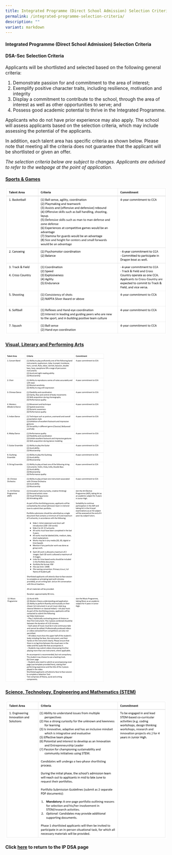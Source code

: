 ```yaml
---
title: Integrated Programme (Direct School Admission) Selection Criteria
permalink: /integrated-programme-selection-criteria/
description: ""
variant: markdown
---
```

<h4>Integrated Programme (Direct School Admission) Selection Criteria</h4>

<h4>DSA-Sec Selection Criteria</h4>

<p>Applicants will be shortlisted and selected based on the following general criteria:</p>
<ol>
<li>Demonstrate passion for and commitment to the area of interest;</li>
<li>Exemplify positive character traits, including resilience, motivation and integrity</li>
<li>Display a commitment to contribute to the school, through the area of interest as well as other opportunities to serve; and</li>
<li>Possess good academic potential to thrive in the Integrated Programme.</li>
</ol>

<p>Applicants who do not have prior experience may also apply. The school will assess applicants based on the selection criteria, which may include assessing the potential of the applicants.</p>

<p>In addition, each talent area has specific criteria as shown below. Please note that meeting all the criteria does not guarantee that the applicant will be shortlisted or given an offer.</p>

<p><i>The selection criteria below are subject to changes. Applicants are advised to refer to the webpage at the point of application.</i></p>

<h4><u>Sports &amp; Games</u></h4>

![](/images/IP%20DSA%20CRITERIA/IP_CRIT_1.png)

<h4><u>Visual, Literary and Performing Arts</u></h4>

![](/images/IP%20DSA%20CRITERIA/IP_CRIT_2.jpg)

<h4><u>Science, Technology, Engineering and Mathematics (STEM)</u></h4>

![](/images/IP%20DSA%20CRITERIA/IP_CRIT_3.png)

<p><b>Click&nbsp;<a href="/admissions/ip-dsa" rel="noopener noreferrer nofollow" target="_blank">here</a>&nbsp;to return to the IP DSA page</b></p>